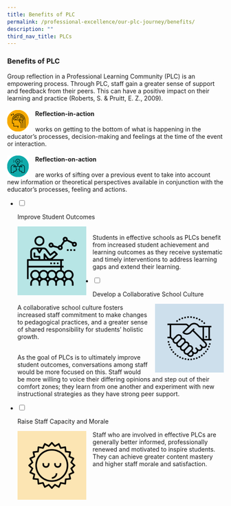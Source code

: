 ```yaml
---
title: Benefits of PLC
permalink: /professional-excellence/our-plc-journey/benefits/
description: ""
third_nav_title: PLCs
---
```




### Benefits of PLC 

Group reflection in a Professional Learning Community (PLC) is an empowering process. Through PLC, staff gain a greater sense of support and feedback from their peers. This can have a positive impact on their learning and practice (Roberts, S. & Pruitt, E. Z., 2009).  

#### <img src="/images/proex21.png" style="width:50px;height:50px;margin-right:15px;" align = "left">  Reflection-in-action


works on getting to the bottom of what is happening in the educator’s processes, decision-making and feelings at the time of the event or interaction.

#### <img src="/images/proex22.png" style="width:50px;height:50px;margin-right:15px;" align = "left">  Reflection-on-action


are works of sifting over a previous event to take into account new information or theoretical perspectives available in conjunction with the educator’s processes, feeling and actions.

<ul class="jekyllcodex_accordion">  
  
<li>  
  
<input type="checkbox" id="accordion1">  
  
<label for="accordion1">Improve Student Outcomes</label>  
  
<div>  
  
<p>
<img src="/images/proex23.png" style="width:160px;height:160px;margin-right:15px;" align = "left"><br>Students in effective schools as PLCs benefit from increased student achievement and learning outcomes as they receive systematic and timely interventions to address learning gaps and extend their learning.
</p>  
  
</div>  
  
</li>  
<li>  
  
<input type="checkbox" id="accordion2">  
  
<label for="accordion2">Develop a Collaborative School Culture</label>  
  
<div>  
  
<p>
<img src="/images/proex24.png" style="width:160px;height:160px;margin-left:15px;" align = "right">A collaborative school culture fosters increased staff commitment to make changes to pedagogical practices, and a greater sense of shared responsibility for students’ holistic growth. <br><br>

As the goal of PLCs is to ultimately improve student outcomes, conversations among staff would be more focused on this. Staff would be more willing to voice their differing opinions and step out of their comfort zones; they learn from one another and experiment with new instructional strategies as they have strong peer support.
</p>  
  
</div>  
  
</li>  
  
<li>  
  
<input type="checkbox" id="accordion3">  
  
<label for="accordion3">Raise Staff Capacity and Morale</label>  
  
<div>  
  
<p>
<img src="/images/proex25.png" style="width:160px;height:160px;margin-right:15px;" align = "left">Staff who are involved in effective PLCs are generally better informed, professionally renewed and motivated to inspire students. They can achieve greater content mastery and higher staff morale and satisfaction.
  
</p>  
  
</div>  
  
</li>  

  
</ul>